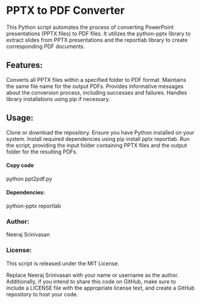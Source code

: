 # PPTX to PDF Converter
This Python script automates the process of converting PowerPoint presentations (PPTX files) to PDF files. It utilizes the python-pptx library to extract slides from PPTX presentations and the reportlab library to create corresponding PDF documents.

## Features:
Converts all PPTX files within a specified folder to PDF format.
Maintains the same file name for the output PDFs.
Provides informative messages about the conversion process, including successes and failures.
Handles library installations using pip if necessary.

## Usage:
Clone or download the repository.
Ensure you have Python installed on your system.
Install required dependencies using pip install pptx reportlab.
Run the script, providing the input folder containing PPTX files and the output folder for the resulting PDFs.

#### Copy code
python ppt2pdf.py

#### Dependencies:
python-pptx
reportlab

### Author:
Neeraj Srinivasan

### License:
This script is released under the MIT License.

Replace Neeraj Srinivasan with your name or username as the author. Additionally, if you intend to share this code on GitHub, make sure to include a LICENSE file with the appropriate license text, and create a GitHub repository to host your code.
